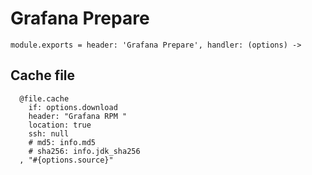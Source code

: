 
# Grafana Prepare

    module.exports = header: 'Grafana Prepare', handler: (options) ->

## Cache file

      @file.cache
        if: options.download
        header: "Grafana RPM "
        location: true
        ssh: null
        # md5: info.md5
        # sha256: info.jdk_sha256
      , "#{options.source}"
